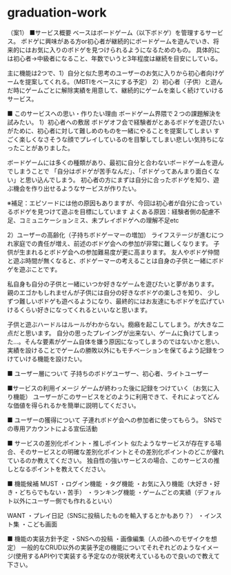 # graduation-work
（案1）
■サービス概要
ベースはボードゲーム（以下ボドゲ）を管理するサービス。
ボドゲに興味がある方or初心者が継続的にボードゲームを遊んでいき、将来的にはお気に入りのボドゲを見つけられるようになるためのもの。
具体的には初心者→中級者になること、年数でいうと3年程度は継続を目安にしている。

主に機能は2つで、1）自分と似た思考のユーザーのお気に入りから初心者向けゲームを提案してくれる。（MBTIをベースにする予定）
2）初心者（子供）と遊んだ時にゲームごとに解除実績を用意して、継続的にゲームを楽しく続けていけるサービス。


■ このサービスへの思い・作りたい理由
ボードゲーム界隈で２つの課題解決を試みたい。
1）初心者への敷居
ボドゲオフ会で経験者がとあるボドゲを遊びたいがために、初心者に対して難しめのものを一緒にやることを提案してしまい
すごく楽しくなさそうな顔でプレイしているのを目撃してしまい悲しい気持ちになったことがありました。

ボードゲームには多くの種類があり、最初に自分と合わないボードゲームを遊んでしまうことで
「自分はボドゲが苦手なんだ」、「ボドゲってあんまり面白くない」と思い込んでしまう。
初心者の方にまずは自分に合ったボドゲを知り、遊ぶ機会を作り出せるようなサービスが作りたい。

※補足：エピソードには他の原因もありますが、今回は初心者が自分に合っているボドゲを見つけて遊ぶを目標にしています
よくある原因：経験者側の配慮不足、コミュニケーションミス、未プレイボドゲへの理解不足etc


2）ユーザーの高齢化（子持ちボドゲーマーの増加）
ライフステージが進むにつれ家庭での責任が増え、前述のボドゲ会への参加が非常に難しくなります。
子供が生まれるとボドゲ会への参加難易度が更に高まります。
友人やボドゲ仲間と遊ぶ時間が無くなると、ボドゲーマーの考えることは自身の子供と一緒にボドゲを遊ぶことです。

私自身も自分の子供と一緒にいつか好きなゲームを遊びたいと夢があります。
親のエゴかもしれませんが子供には自分の好きなボドゲの楽しさを知り、
少しずつ難しいボドゲも遊べるようになり、最終的にはお友達にもボドゲを広げていけるくらい好きになってくれるといいなと思います。

子供と遊ぶハードルはルールがわからない。癇癪を起こしてしまう。が大きな二点だと思います。
自分の思ったプレイングが出来ない、ゲームに負けてしまった…。そんな要素がゲーム自体を嫌う原因になってしまうのではないかと思い、
実績を設けることでゲームの勝敗以外にもモチベーションを保てるよう記録をつけていける機能を設けたい。

■ ユーザー層について
子持ちのボドゲユーザー、初心者、ライトユーザー


■サービスの利用イメージ
ゲームが終わった後に記録をつけていく（お気に入り機能）
ユーザーがこのサービスをどのように利用できて、それによってどんな価値を得られるかを簡単に説明してください。


■ ユーザーの獲得について
子連れボドゲ会への参加者に使ってもらう。
SNSでの専用アカウントによる宣伝活動


■ サービスの差別化ポイント・推しポイント
似たようなサービスが存在する場合、そのサービスとの明確な差別化ポイントとその差別化ポイントのどこが優れているのか教えてください。
独自性の強いサービスの場合、このサービスの推しとなるポイントを教えてください。


■ 機能候補
MUST
・ログイン機能
・タグ機能
・お気に入り機能（大好き・好き・どちらでもない・苦手）
・ランキング機能
・ゲームごとの実績（デフォルト以外にユーザー側でも作れるといい）

WANT
・プレイ日記（SNSに投稿したものを輸入するとかもあり？）
・インスト集
・こども画面

■ 機能の実装方針予定
・SNSへの投稿
・画像編集（人の顔へのモザイクを想定）
一般的なCRUD以外の実装予定の機能についてそれぞれどのようなイメージ(使用するAPIや)で実装する予定なのか現状考えているもので良いので教えて下さい。